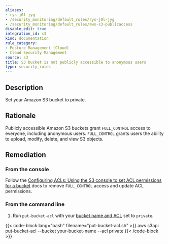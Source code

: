```yaml
---
aliases:
- rys-j0l-jyg
- /security_monitoring/default_rules/rys-j0l-jyg
- /security_monitoring/default_rules/aws-s3-publicaccess
disable_edit: true
integration_id: s3
kind: documentation
rule_category:
- Posture Management (Cloud)
- Cloud Security Management
source: s3
title: S3 bucket is not publicly accessible to anonymous users
type: security_rules
---
```


## Description

Set your Amazon S3 bucket to private.

## Rationale

Publicly accessible Amazon S3 buckets grant `FULL_CONTROL` access to everyone, including anonymous users. `FULL_CONTROL` grants users the ability to upload, modify, delete, and view S3 objects.

## Remediation

### From the console

Follow the [Configuring ACLs: Using the S3 console to set ACL permissions for a bucket][1] docs to remove `FULL_CONTROL` access and update ACL permissions.

### From the command line

1. Run `put-bucket-acl` with your [bucket name and ACL][2] set to `private`.

  {{< code-block lang="bash" filename="put-bucket-acl.sh" >}}
  aws s3api put-bucket-acl
    --bucket your-bucket-name
    --acl private
  {{< /code-block >}}

[1]: https://docs.aws.amazon.com/AmazonS3/latest/userguide/managing-acls.html
[2]: https://awscli.amazonaws.com/v2/documentation/api/latest/reference/s3api/put-bucket-acl.html#synopsis
